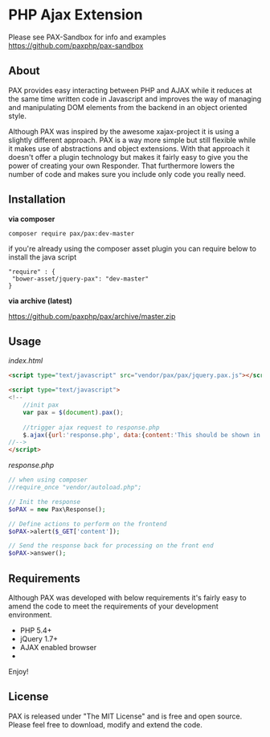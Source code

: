 # PHP Ajax Extension
Please see PAX-Sandbox for info and examples
https://github.com/paxphp/pax-sandbox

## About

PAX provides easy interacting between PHP and AJAX while it reduces at the same time written code in Javascript and improves the way of managing and manipulating DOM elements from the backend in an object oriented style.

Although PAX was inspired by the awesome xajax-project it is using a slightly different approach. PAX is a way more simple but still flexible while it makes use of abstractions and object extensions. With that approach it doesn't offer a plugin technology but makes it fairly easy to give you the power of creating your own Responder. That furthermore lowers the number of code and makes sure you include only code you really need.

## Installation

**via composer**
```
composer require pax/pax:dev-master
```

if you're already using the composer asset plugin you can require below to install the java script 
```
"require" : {
 "bower-asset/jquery-pax": "dev-master"
}
```

**via archive (latest)**

https://github.com/paxphp/pax/archive/master.zip

## Usage

*index.html*
```html
<script type="text/javascript" src="vendor/pax/pax/jquery.pax.js"></script>

<script type="text/javascript">
<!--
	//init pax
	var pax = $(document).pax();
	
	//trigger ajax request to response.php
	$.ajax({url:'response.php', data:{content:'This should be shown in the alert box!'}});
//-->
</script>

```

*response.php*
```php
// when using composer
//require_once "vendor/autoload.php";

// Init the response
$oPAX = new Pax\Response();

// Define actions to perform on the frontend
$oPAX->alert($_GET['content']);

// Send the response back for processing on the front end
$oPAX->answer();
```

## Requirements

Although PAX was developed with below requirements it's fairly easy to amend the code to meet the requirements of your development environment.

* PHP 5.4+
* jQuery 1.7+
* AJAX enabled browser
* 
Enjoy!

## License

PAX is released under "The MIT License" and is free and open source. Please feel free to download, modify and extend the code.
